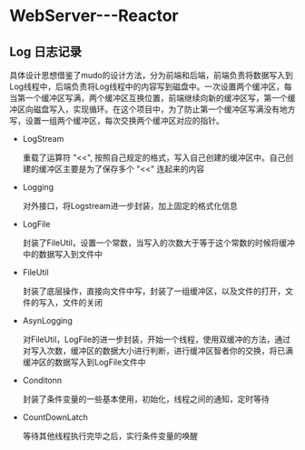 # WebServer---Reactor



## Log 日志记录

  具体设计思想借鉴了mudo的设计方法，分为前端和后端，前端负责将数据写入到Log线程中，后端负责将Log线程中的内容写到磁盘中。一次设置两个缓冲区，每当第一个缓冲区写满，两个缓冲区互换位置，前端继续向新的缓冲区写，第一个缓冲区向磁盘写入，实现循环。在这个项目中，为了防止第一个缓冲区写满没有地方写，设置一组两个缓冲区，每次交换两个缓冲区对应的指针。

* LogStream

  重载了运算符 "<<", 按照自己规定的格式，写入自己创建的缓冲区中。自己创建的缓冲区主要是为了保存多个 "<<" 连起来的内容

* Logging

  对外接口，将Logstream进一步封装，加上固定的格式化信息

* LogFile

  封装了FileUtil，设置一个常数，当写入的次数大于等于这个常数的时候将缓冲中的数据写入到文件中

* FileUtil

  封装了底层操作，直接向文件中写，封装了一组缓冲区，以及文件的打开，文件的写入，文件的关闭

* AsynLogging

  对FileUtil，LogFile的进一步封装，开始一个线程，使用双缓冲的方法，通过对写入次数，缓冲区的数据大小进行判断，进行缓冲区智者你的交换，将已满缓冲区的数据写入到LogFile文件中



* Conditonn

  封装了条件变量的一些基本使用，初始化，线程之间的通知，定时等待

* CountDownLatch

  等待其他线程执行完毕之后，实行条件变量的唤醒

  